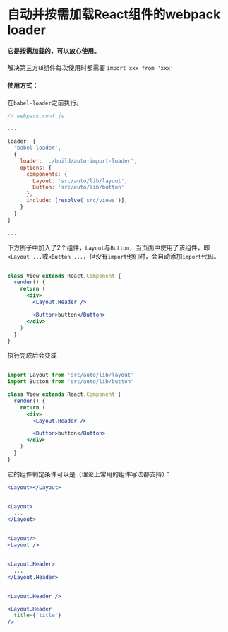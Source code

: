 # 自动并按需加载React组件的webpack loader 


#### 它是按需加载的，可以放心使用。
解决第三方ui组件每次使用时都需要 `import xxx from 'xxx'`


#### 使用方式：

在`babel-loader`之前执行。

```js
// webpack.conf.js

...

loader: [
  'babel-loader',
  {
    loader: './build/auto-import-loader',
    options: {
      components: {
        Layout: 'src/auto/lib/layout',
        Button: 'src/auto/lib/button'
      },
      include: [resolve('src/views')],
    }
  }
]

...

```

下方例子中加入了2个组件，`Layout`与`Button`，当页面中使用了该组件，即`<Layout ...`或`<Button ...`，但没有`import`他们时，会自动添加`import`代码。

```jsx

class View extends React.Component {
  render() {
    return (
      <div>
        <Layout.Header />

        <Button>button</Button>
      </div>
    )
  }
}

```

执行完成后会变成

```jsx

import Layout from 'src/auto/lib/layout'
import Button from 'src/auto/lib/button'

class View extends React.Component {
  render() {
    return (
      <div>
        <Layout.Header />

        <Button>button</Button>
      </div>
    )
  }
}

```

它的组件判定条件可以是（理论上常用的组件写法都支持）：
```jsx
<Layout></Layout>


<Layout>
  ...
</Layout>


<Layout/>
<Layout />


<Layout.Header>
  ...
</Layout.Header>


<Layout.Header />

<Layout.Header
  title={'title'}
/>
```
